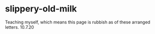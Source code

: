 # slippery-old-milk

Teaching myself, which means this page is rubbish as of these arranged letters. 10.7.20
